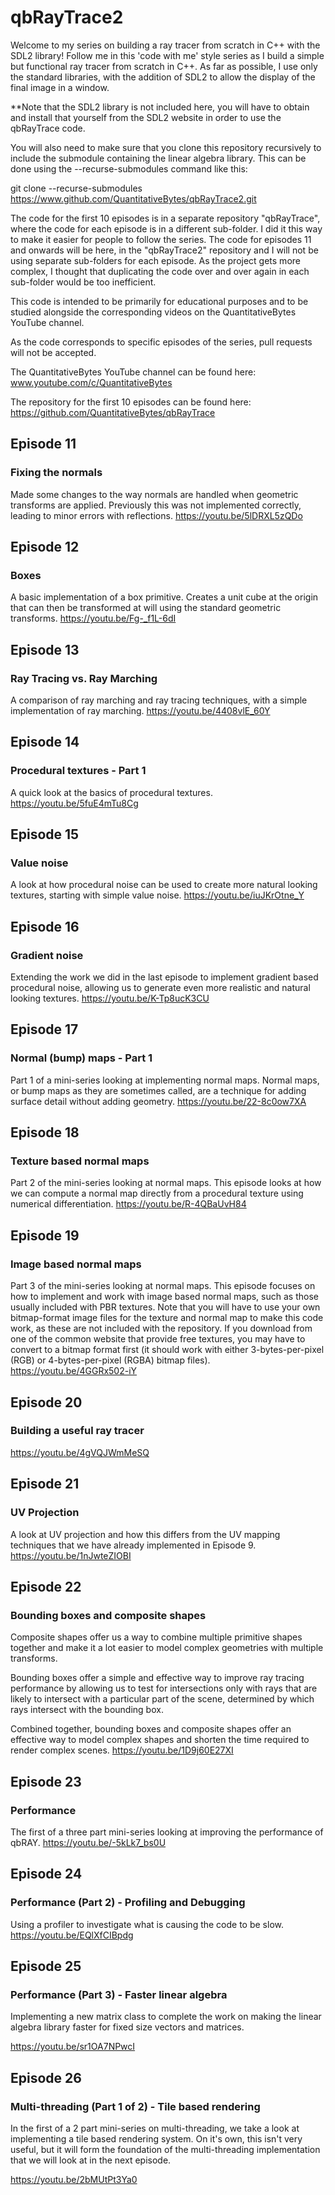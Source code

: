 # qbRayTrace2

Welcome to my series on building a ray tracer from scratch in C++ with the SDL2 library! Follow me in this 'code with me' style series as I build a simple but functional ray tracer from scratch in C++. As far as possible, I use only the standard libraries, with the addition of SDL2 to allow the display of the final image in a window.

**Note that the SDL2 library is not included here, you will have to obtain and install that yourself from the SDL2 website in order to use the qbRayTrace code.

You will also need to make sure that you clone this repository recursively to include the submodule containing the linear algebra library. This can be done using the --recurse-submodules command like this:

git clone --recurse-submodules https://www.github.com/QuantitativeBytes/qbRayTrace2.git

The code for the first 10 episodes is in a separate repository "qbRayTrace", where the code for each episode is in a different sub-folder. I did it this way to make it easier for people to follow the series. The code for episodes 11 and onwards will be here, in the "qbRayTrace2" repository and I will not be using separate sub-folders for each episode. As the project gets more complex, I thought that duplicating the code over and over again in each sub-folder would be too inefficient.

This code is intended to be primarily for educational purposes and to be studied alongside the corresponding videos on the QuantitativeBytes YouTube channel.

As the code corresponds to specific episodes of the series, pull requests will not be accepted.

The QuantitativeBytes YouTube channel can be found here: www.youtube.com/c/QuantitativeBytes

The repository for the first 10 episodes can be found here: https://github.com/QuantitativeBytes/qbRayTrace

## Episode 11
### Fixing the normals
Made some changes to the way normals are handled when geometric transforms are applied. Previously this was not implemented correctly, leading to minor errors with reflections.
https://youtu.be/5lDRXL5zQDo

## Episode 12
### Boxes
A basic implementation of a box primitive. Creates a unit cube at the origin that can then be transformed at will using the standard geometric transforms.
https://youtu.be/Fg-_f1L-6dI

## Episode 13
### Ray Tracing vs. Ray Marching
A comparison of ray marching and ray tracing techniques, with a simple implementation of ray marching.
https://youtu.be/4408vlE_60Y

## Episode 14
### Procedural textures - Part 1
A quick look at the basics of procedural textures.
https://youtu.be/5fuE4mTu8Cg

## Episode 15
### Value noise
A look at how procedural noise can be used to create more natural looking textures, starting with simple value noise.
https://youtu.be/iuJKrOtne_Y

## Episode 16
### Gradient noise
Extending the work we did in the last episode to implement gradient based procedural noise, allowing us to generate even more realistic and natural looking textures.
https://youtu.be/K-Tp8ucK3CU

## Episode 17
### Normal (bump) maps - Part 1
Part 1 of a mini-series looking at implementing normal maps. Normal maps, or bump maps as they are sometimes called, are a technique for adding surface detail without adding geometry.
https://youtu.be/22-8c0ow7XA

## Episode 18
### Texture based normal maps
Part 2 of the mini-series looking at normal maps. This episode looks at how we can compute a normal map directly from a procedural texture using numerical differentiation.
https://youtu.be/R-4QBaUvH84

## Episode 19
### Image based normal maps
Part 3 of the mini-series looking at normal maps. This episode focuses on how to implement and work with image based normal maps, such as those usually included with PBR textures. Note that you will have to use your own bitmap-format image files for the texture and normal map to make this code work, as these are not included with the repository. If you download from one of the common website that provide free textures, you may have to convert to a bitmap format first (it should work with either 3-bytes-per-pixel (RGB) or 4-bytes-per-pixel (RGBA) bitmap files).
https://youtu.be/4GGRx502-iY

## Episode 20
### Building a useful ray tracer
https://youtu.be/4gVQJWmMeSQ

## Episode 21
### UV Projection
A look at UV projection and how this differs from the UV mapping techniques that we have already implemented in Episode 9.
https://youtu.be/1nJwteZIOBI

## Episode 22
### Bounding boxes and composite shapes
Composite shapes offer us a way to combine multiple primitive shapes together and make it a lot easier to model complex geometries with multiple transforms.

Bounding boxes offer a simple and effective way to improve ray tracing performance by allowing us to test for intersections only with rays that are likely to intersect with a particular part of the scene, determined by which rays intersect with the bounding box.

Combined together, bounding boxes and composite shapes offer an effective way to model complex shapes and shorten the time required to render complex scenes.
https://youtu.be/1D9j60E27XI

## Episode 23
### Performance
The first of a three part mini-series looking at improving the performance of qbRAY.
https://youtu.be/-5kLk7_bs0U

## Episode 24
### Performance (Part 2)  - Profiling and Debugging
Using a profiler to investigate what is causing the code to be slow.
https://youtu.be/EQlXfCIBpdg

## Episode 25
### Performance (Part 3) - Faster linear algebra
Implementing a new matrix class to complete the work on making the linear algebra library faster for fixed size vectors and matrices.

https://youtu.be/sr1OA7NPwcI

## Episode 26
### Multi-threading (Part 1 of 2) - Tile based rendering
In the first of a 2 part mini-series on multi-threading, we take a look at implementing a tile based rendering system. On it's own, this isn't very useful, but it will form the foundation of the multi-threading implementation that we will look at in the next episode.

https://youtu.be/2bMUtPt3Ya0

